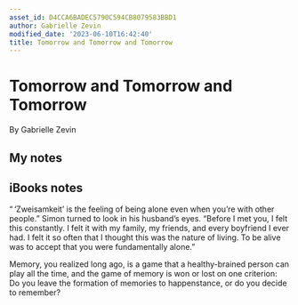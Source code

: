 ```yaml
---
asset_id: D4CCA6BADEC5790C594CB8079583BBD1
author: Gabrielle Zevin
modified_date: '2023-06-10T16:42:40'
title: Tomorrow and Tomorrow and Tomorrow
---
```


# Tomorrow and Tomorrow and Tomorrow

By Gabrielle Zevin

## My notes <a name="my_notes_dont_delete"></a>



## iBooks notes <a name="ibooks_notes_dont_delete"></a>


“ ‘Zweisamkeit’ is the feeling of being alone even when you’re with other people.” Simon turned to look in his husband’s eyes. “Before I met you, I felt this constantly. I felt it with my family, my friends, and every boyfriend I ever had. I felt it so often that I thought this was the nature of living. To be alive was to accept that you were fundamentally alone.”

Memory, you realized long ago, is a game that a healthy-brained person can play all the time, and the game of memory is won or lost on one criterion: Do you leave the formation of memories to happenstance, or do you decide to remember?